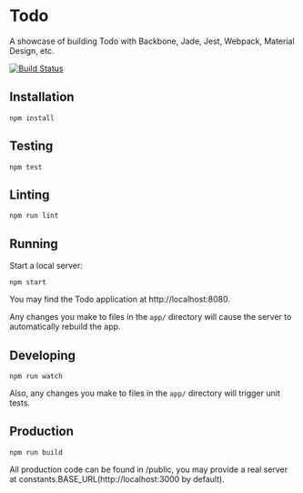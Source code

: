 # Todo
A showcase of building Todo with Backbone, Jade, Jest, Webpack, Material Design, etc.

[![Build Status](https://travis-ci.org/zhengl/todo-legacy.svg?branch=master)](https://travis-ci.org/zhengl/todo-legacy)

## Installation

```
npm install
```

## Testing

```
npm test
```

## Linting

```
npm run lint
```

## Running

Start a local server:

```
npm start
```

You may find the Todo application at http://localhost:8080.

Any changes you make to files in the `app/` directory will cause the server to
automatically rebuild the app.

## Developing

```
npm run watch
```

Also, any changes you make to files in the `app/` directory will trigger unit tests.


## Production

```
npm run build
```

All production code can be found in /public, you may provide a real server at constants.BASE_URL(http://localhost:3000 by default).
